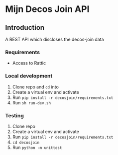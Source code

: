 # Mijn Decos Join API

## Introduction

A REST API which discloses the decos-join data

### Requirements

- Access to Rattic

### Local development

1. Clone repo and `cd` into
2. Create a virtual env and activate
3. Run `pip install -r decosjoin/requirements.txt`
4. Run `sh run-dev.sh`

### Testing

1. Clone repo
2. Create a virtual env and activate
3. Run `pip install -r decosjoin/requirements.txt`
4. `cd decosjoin`
5. Run `python -m unittest`
